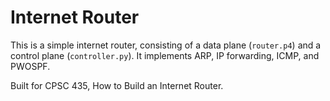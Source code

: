 # Internet Router

This is a simple internet router, consisting of a data plane (`router.p4`) and a control plane (`controller.py`). It implements ARP, IP forwarding, ICMP, and PWOSPF.

Built for CPSC 435, How to Build an Internet Router.
